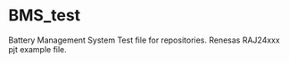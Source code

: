 # BMS_test
Battery Management System
Test file for repositories. Renesas RAJ24xxx pjt example file.
